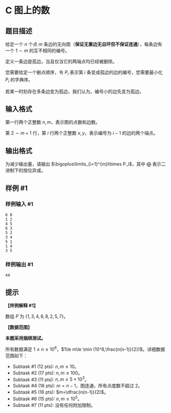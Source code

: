 # C 图上的数

## 题目描述

给定一个 $n$ 个点 $m$ 条边的无向图（**保证无重边无自环但不保证连通**），每条边有一个 $1\sim m$ 的互不相同的编号。

定义一条边是孤边，当且仅当它的两端点均已经被删除。

您需要给定一个删点顺序，令 $P_i$ 表示第 $i$ 条变成孤边的边的编号，您需要最小化 $P_i$ 的字典序。

若某一时刻存在多条边变为孤边，我们认为，编号小的边先变为孤边。

## 输入格式

第一行两个正整数 $n,m$，表示图的点数和边数。

第 $2\sim m+1$ 行，第 $i$ 行两个正整数 $x,y$，表示编号为 $i-1$ 的边的两个端点。

## 输出格式

为减少输出量，请输出 $\bigoplus\limits_{i=1}^{m}i\times P_i$，其中 $\bigoplus$ 表示二进制下的按位异或。

## 样例 #1

### 样例输入 #1
```
6 8
1 2
4 5
6 3
5 2
3 4
5 1
1 4
3 5
```

### 样例输出 #1

```
44
```

## 提示

**【样例解释 #1】**

数组 $P$ 为 $\{1,3,4,6,8,2,5,7\}$。

**【数据范围】**

**本题采用捆绑测试。**

所有数据满足 $1\le n\le 10^6$，$1\le m\le \min (10^6,\frac{n(n-1)}{2})$。详细数据范围如下：

- Subtask #1 (12 pts): $n,m\le 10$。
- Subtask #2 (17 pts): $n,m\le 100$。
- Subtask #3 (11 pts): $n,m\le 5\times 10^3$。
- Subtask #4 (18 pts): $m=n-1$，图连通，所有点度数不超过 $2$。
- Subtask #5 (16 pts): $m=\dfrac{n(n-1)}{2}$。
- Subtask #6 (15 pts): $n,m\le 10^5$。
- Subtask #7 (11 pts): 没有任何附加限制。

